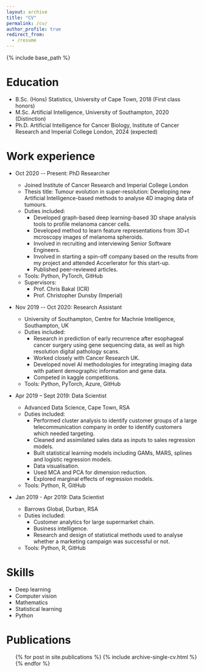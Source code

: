 ```yaml
---
layout: archive
title: "CV"
permalink: /cv/
author_profile: true
redirect_from:
  - /resume
---
```


{% include base_path %}

Education
======
* B.Sc. (Hons) Statistics, University of Cape Town, 2018 (First class honors)
* M.Sc. Artificial Intelligence, University of Southampton, 2020 (Distinction)
* Ph.D. Artificial Intelligence for Cancer Biology, Institute of Cancer Research and Imperial College London, 2024 (expected)

Work experience
======

* Oct 2020 -- Present: PhD Researcher
  * Joined Institute of Cancer Research and Imperial College London
  * Thesis title: Tumour evolution in super-resolution: Developing new Artificial Intelligence-based methods to analyse 4D imaging data of tumours.
  * Duties included: 
    * Developed graph-based deep learning-based 3D shape analysis tools to profile melanoma cancer cells. 
    * Developed method to learn feature representations from 3D+t mcroscopy images of melanoma spheroids.
    * Involved in recruiting and interviewing Senior Software Engineers.
    * Involved in starting a spin-off company based on the results from my project and attended Accerlerator for this start-up.
    * Published peer-reviewed articles.
  * Tools: Python, PyTorch, GitHub
  * Supervisors: 
    * Prof. Chris Bakal (ICR)
    * Prof. Christopher Dunsby (Imperial)


* Nov 2019 -- Oct 2020: Research Assistant
  * University of Southampton, Centre for Machnie Intelligence, Southampton, UK
  * Duties included: 
     * Research in prediction of early recurrence after esophageal cancer surgery using gene sequencing data, as well as high resolution digital pathology scans.
    * Worked closely with Cancer Research UK. 
    * Developed novel AI methodologies for integrating imaging data with patient demographic information and gene data.
    * Competed in kaggle competitions. 
  * Tools: Python, PyTorch, Azure, GitHub


* Apr 2019 – Sept 2019: Data Scientist
  * Advanced Data Science, Cape Town, RSA
  * Duties included: 
     * Performed cluster analysis to identify customer groups of a large telecommunication company in order to identify customers which needed targeting.
    * Cleaned and assimilated sales data as inputs to sales regression models. 
    * Built statistical learning models including GAMs, MARS, splines and logistic regression models.
    * Data visualisation. 
    * Used MCA and PCA for dimension reduction. 
    * Explored marginal effects of regression models.
  * Tools: Python, R, GitHub


* Jan 2019 - Apr 2019: Data Scientist
  * Barrows Global, Durban, RSA
  * Duties included: 
    * Customer analytics for large supermarket chain.
    * Business intelligence.
    * Research and design of statistical methods used to analyse whether a marketing campaign was successful or not. 
  * Tools: Python, R, GitHub


  
Skills
======
* Deep learning
* Computer vision
* Mathematics
* Statistical learning
* Python

Publications
======
  <ul>{% for post in site.publications %}
    {% include archive-single-cv.html %}
  {% endfor %}</ul>
  
  
<!-- Talks
======
  <ul>{% for post in site.talks %}
    {% include archive-single-talk-cv.html %}
  {% endfor %}</ul>
  
Teaching
======
  <ul>{% for post in site.teaching %}
    {% include archive-single-cv.html %}
  {% endfor %}</ul>
  
Service and leadership
======
* Currently signed in to 43 different slack teams -->
